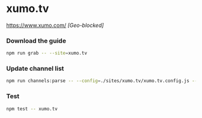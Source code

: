 # xumo.tv

https://www.xumo.com/ _[Geo-blocked]_

### Download the guide

```sh
npm run grab -- --site=xumo.tv
```

### Update channel list

```sh
npm run channels:parse -- --config=./sites/xumo.tv/xumo.tv.config.js --output=./sites/xumo.tv/xumo.tv.channels.xml
```

### Test

```sh
npm test -- xumo.tv
```
